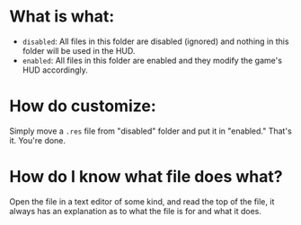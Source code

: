 # What is what:
- `disabled`: All files in this folder are disabled (ignored) and nothing in this folder will be used in the HUD.
- `enabled`: All files in this folder are enabled and they modify the game's HUD accordingly.

# How do customize:
Simply move a `.res` file from "disabled" folder and put it in "enabled." That's it. You're done.

# How do I know what file does what?
Open the file in a text editor of some kind, and read the top of the file, it always has an explanation as to what the file is for and what it does.
